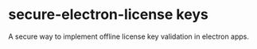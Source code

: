 # secure-electron-license keys
A secure way to implement offline license key validation in electron apps. 